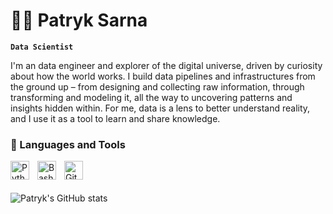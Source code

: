 # 🧑‍🚀 Patryk Sarna
**`Data Scientist`**

I'm an data engineer and explorer of the digital universe, driven by curiosity about how the world works. I build data pipelines and infrastructures from the ground up – from designing and collecting raw information, through transforming and modeling it, all the way to uncovering patterns and insights hidden within. For me, data is a lens to better understand reality, and I use it as a tool to learn and share knowledge.



### 🧰 Languages and Tools

<img align="left" alt="Python" width="30px" style="padding-right:10px;" src="https://cdn.jsdelivr.net/gh/devicons/devicon/icons/python/python-original.svg"/>
<img align="left" alt="Bash" width="30px" style="padding-right:10px;" src="https://cdn.jsdelivr.net/gh/devicons/devicon/icons/bash/bash-original.svg"/>
<img align="left" alt="Git" width="30px" style="padding-right:10px;" src="https://cdn.jsdelivr.net/gh/devicons/devicon/icons/git/git-original.svg"/>
<br /><br /><br 


![Patryk's GitHub stats](https://github-readme-stats.vercel.app/api?username=PatrykSarna&show_icons=true&theme=gruvbox)


